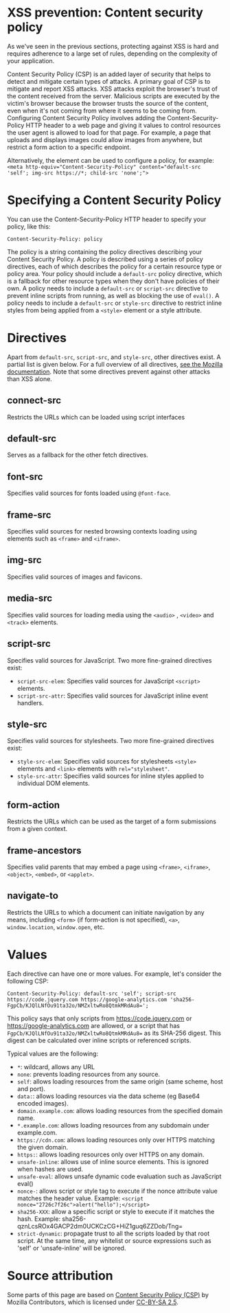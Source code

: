# XSS prevention: Content security policy
As we've seen in the previous sections, protecting against XSS is hard and requires adherence to a large set of rules, depending on the complexity of your application. 

Content Security Policy (CSP) is an added layer of security that helps to detect and mitigate certain types of attacks. A primary goal of CSP is to mitigate and report XSS attacks. XSS attacks exploit the browser's trust of the content received from the server. Malicious scripts are executed by the victim's browser because the browser trusts the source of the content, even when it's not coming from where it seems to be coming from. Configuring Content Security Policy involves adding the Content-Security-Policy HTTP header to a web page and giving it values to control resources the user agent is allowed to load for that page. For example, a page that uploads and displays images could allow images from anywhere, but restrict a form action to a specific endpoint. 

Alternatively, the <meta> element can be used to configure a policy, for example: `<meta http-equiv="Content-Security-Policy" content="default-src 'self'; img-src https://*; child-src 'none';">`

# Specifying a Content Security Policy
You can use the Content-Security-Policy HTTP header to specify your policy, like this:

```
Content-Security-Policy: policy
```

The policy is a string containing the policy directives describing your Content Security Policy. A policy is described using a series of policy directives, each of which describes the policy for a certain resource type or policy area. Your policy should include a `default-src` policy directive, which is a fallback for other resource types when they don't have policies of their own. A policy needs to include a `default-src` or `script-src` directive to prevent inline scripts from running, as well as blocking the use of `eval()`. A policy needs to include a `default-src` or `style-src` directive to restrict inline styles from being applied from a `<style>` element or a style attribute.

# Directives
Apart from `default-src`, `script-src`, and `style-src`, other directives exist. A partial list is given below. For a full overview of all directives, [see the Mozilla documentation](https://developer.mozilla.org/en-US/docs/Web/HTTP/Headers/Content-Security-Policy). Note that some directives prevent against other attacks than XSS alone. 

## connect-src
Restricts the URLs which can be loaded using script interfaces

## default-src
Serves as a fallback for the other fetch directives.

## font-src
Specifies valid sources for fonts loaded using `@font-face`.

## frame-src
Specifies valid sources for nested browsing contexts loading using elements such as `<frame>` and `<iframe>`.

## img-src
Specifies valid sources of images and favicons.

## media-src
Specifies valid sources for loading media using the `<audio>` , `<video>` and `<track>` elements.

## script-src
Specifies valid sources for JavaScript. Two more fine-grained directives exist:

* `script-src-elem`: Specifies valid sources for JavaScript `<script>` elements.
* `script-src-attr`: Specifies valid sources for JavaScript inline event handlers.

## style-src
Specifies valid sources for stylesheets. Two more fine-grained directives exist:

* `style-src-elem`: Specifies valid sources for stylesheets `<style>` elements and `<link>` elements with `rel="stylesheet"`.
* `style-src-attr`: Specifies valid sources for inline styles applied to individual DOM elements.

## form-action
Restricts the URLs which can be used as the target of a form submissions from a given context.

## frame-ancestors
Specifies valid parents that may embed a page using `<frame>`, `<iframe>`, `<object>`, `<embed>`, or `<applet>`.

## navigate-to
Restricts the URLs to which a document can initiate navigation by any means, including `<form>` (if form-action is not specified), `<a>`, `window.location`, `window.open`, etc.

# Values
Each directive can have one or more values. For example, let's consider the following CSP:

```
Content-Security-Policy: default-src 'self'; script-src https://code.jquery.com https://google-analytics.com 'sha256-FgpCb/KJQlLNfOu91ta32o/NMZxltwRo8QtmkMRdAu8=';
```

This policy says that only scripts from https://code.jquery.com or https://google-analytics.com are allowed, or a script that has `FgpCb/KJQlLNfOu91ta32o/NMZxltwRo8QtmkMRdAu8=` as its SHA-256 digest. This digest can be calculated over inline scripts or referenced scripts. 

Typical values are the following:

* `*`: wildcard, allows any URL
* `none`: prevents loading resources from any source.
* `self`: allows loading resources from the same origin (same scheme, host and port).
* `data:`: allows loading resources via the data scheme (eg Base64 encoded images).
* `domain.example.com`: allows loading resources from the specified domain name.
* `*.example.com`: allows loading resources from any subdomain under example.com.
* `https://cdn.com`: allows loading resources only over HTTPS matching the given domain.
* `https:`: allows loading resources only over HTTPS on any domain.
* `unsafe-inline`: allows use of inline source elements. This is ignored when hashes are used.
* `unsafe-eval`: allows unsafe dynamic code evaluation such as JavaScript eval()
* `nonce-`: allows script or style tag to execute if the nonce attribute value matches the header value. Example: `<script nonce="2726c7f26c">alert("hello");</script>`
* `sha256-XXX`: allow a specific script or style to execute if it matches the hash. Example: sha256-qznLcsROx4GACP2dm0UCKCzCG+HiZ1guq6ZZDob/Tng= 
* `strict-dynamic`: propagate trust to all the scripts loaded by that root script. At the same time, any whitelist or source expressions such as 'self' or 'unsafe-inline' will be ignored. 


# Source attribution
Some parts of this page are based on [Content Security Policy (CSP)](https://developer.mozilla.org/en-US/docs/Web/HTTP/CSP) by Mozilla Contributors, which is licensed under [CC-BY-SA 2.5](http://creativecommons.org/licenses/by-sa/2.5/).
